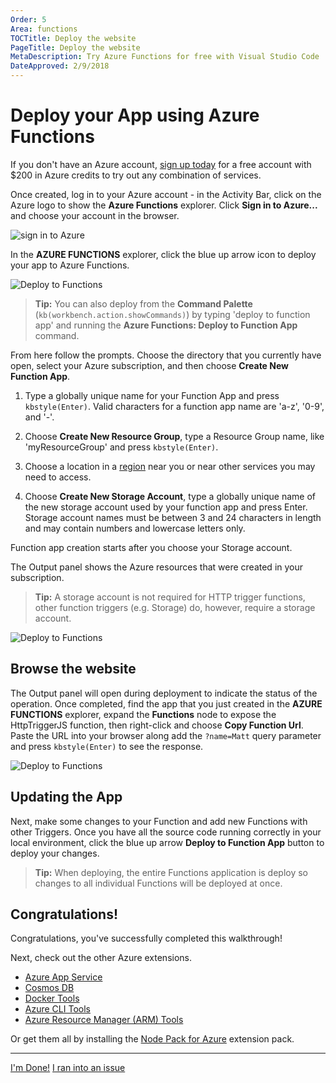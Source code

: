 ```yaml
---
Order: 5
Area: functions
TOCTitle: Deploy the website
PageTitle: Deploy the website
MetaDescription: Try Azure Functions for free with Visual Studio Code
DateApproved: 2/9/2018
---
```

# Deploy your App using Azure Functions

If you don't have an Azure account, [sign up today](https://azure.microsoft.com/en-us/free/serverless?utm_source=campaign&utm_campaign=vscode-tutorial-functions-extension&mktingSource=vscode-tutorial-functions-extension) for a free account with $200 in Azure credits to try out any combination of services.

Once created, log in to your Azure account - in the Activity Bar, click on the Azure logo to show the **Azure Functions** explorer. Click **Sign in to Azure...** and choose your account in the browser.

![sign in to Azure](images/functions-extension/sign-in.png)

In the **AZURE FUNCTIONS** explorer, click the blue up arrow icon to deploy your app to Azure Functions.

![Deploy to Functions](images/functions-extension/function-app-publish-project.png)

> **Tip:** You can also deploy from the **Command Palette** (`kb(workbench.action.showCommands)`) by typing 'deploy to function app' and running the **Azure Functions: Deploy to Function App** command.

From here follow the prompts. Choose the directory that you currently have open, select your Azure subscription, and then choose **Create New Function App**.

1. Type a globally unique name for your Function App and press `kbstyle(Enter)`. Valid characters for a function app name are 'a-z', '0-9', and '-'.

2. Choose **Create New Resource Group**, type a Resource Group name, like 'myResourceGroup' and press `kbstyle(Enter)`.

3. Choose a location in a [region](https://azure.microsoft.com/en-us/regions/) near you or near other services you may need to access.

4. Choose **Create New Storage Account**, type a globally unique name of the new storage account used by your function app and press Enter. Storage account names must be between 3 and 24 characters in length and may contain numbers and lowercase letters only.

Function app creation starts after you choose your Storage account.

The Output panel shows the Azure resources that were created in your subscription.

> **Tip:** A storage account is not required for HTTP trigger functions, other function triggers (e.g. Storage) do, however, require a storage account.

![Deploy to Functions](images/functions-extension/function-create-output.png)

## Browse the website

The Output panel will open during deployment to indicate the status of the operation. Once completed, find the app that you just created in the **AZURE FUNCTIONS** explorer, expand the **Functions** node to expose the HttpTriggerJS function, then right-click and choose **Copy Function Url**. Paste the URL into your browser along add the `?name=Matt` query parameter and press `kbstyle(Enter)` to see the response.

![Deploy to Functions](images/functions-extension/functions-test-remote-browser.png)

## Updating the App

Next, make some changes to your Function and add new Functions with other Triggers. Once you have all the source code running correctly in your local environment, click the blue up arrow **Deploy to Function App** button to deploy your changes.

> **Tip:** When deploying, the entire Functions application is deploy so changes to all individual Functions will be deployed at once.

## Congratulations!

Congratulations, you've successfully completed this walkthrough!

Next, check out the other Azure extensions.

* [Azure App Service](https://marketplace.visualstudio.com/items?itemName=ms-azuretools.vscode-azureappservice)
* [Cosmos DB](https://marketplace.visualstudio.com/items?itemName=ms-azuretools.vscode-cosmosdb)
* [Docker Tools](https://marketplace.visualstudio.com/items?itemName=PeterJausovec.vscode-docker)
* [Azure CLI Tools](https://marketplace.visualstudio.com/items?itemName=ms-vscode.azurecli)
* [Azure Resource Manager (ARM) Tools](https://marketplace.visualstudio.com/items?itemName=msazurermtools.azurerm-vscode-tools)

Or get them all by installing the
[Node Pack for Azure](https://marketplace.visualstudio.com/items?itemName=ms-vscode.vscode-node-azure-pack) extension pack.

----

<a class="tutorial-next-btn" href="/docs">I'm Done!</a> <a class="tutorial-feedback-btn" onclick="reportIssue('node-deployment-azurefunctions', 'deploy-app')" href="javascript:void(0)">I ran into an issue</a>
